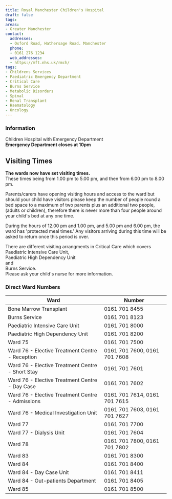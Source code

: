 ```yaml
---
title: Royal Manchester Children's Hospital
draft: false
tags:
areas:
- Greater Manchester
contact:
  addresses:
  - Oxford Road, Hathersage Road. Manchester
  phone:
  - 0161 276 1234
  web_addresses:
  - https://mft.nhs.uk/rmch/
tags:
- Childrens Services
- Paediatric Emergency Department
- Critical Care
- Burns Service
- Metabolic Disorders
- Spinal
- Renal Transplant
- Haematology
- Oncology
---
```


### Information
Children Hospital with Emergency Department  
**Emergency Department closes at 10pm**

## Visiting Times  
**The wards now have set visiting times.**    
These times being from 1.00 pm to 5.00 pm, and then 
from 6.00 pm to 8.00 pm.

Parents/carers have opening visiting hours and access 
to the ward but should your child have visitors please 
keep the number of people round a bed space to 
a maximum of two parents plus an additional two 
people, (adults or children), therefore there is 
never more than four people around your child's bed at 
any one time.

During the hours of 12.00 pm and 1.00 pm, and 5.00 pm and 6.00 pm, the ward has 'protected meal times.' 
Any visitors arriving during this time will be asked to
return once this period is over.

There are different visiting arrangments in Critical 
Care which covers  
Paediatric Intensive Care Unit,  
Paediatric High Dependency Unit  
and  
Burns Service.  
Please ask your child's nurse for more information.

### Direct Ward Numbers

| Ward                                               | Number                       |
| -------------------------------------------------- | --------------------         |
| Bone Marrow Transplant                             | 0161 701 8455                |
| Burns Service                                      | 0161 701 8123                |
| Paediatric Intensive Care Unit                     | 0161 701 8000                |
| Paediatric High Dependency Unit                    | 0161 701 8200                |
| Ward 75                                            | 0161 701 7500                |
| Ward 76 - Elective Treatment Centre - Reception    | 0161 701 7600, 0161 701 7608 |
| Ward 76 - Elective Treatment Centre - Short Stay   | 0161 701 7601                |
| Ward 76 - Elective Treatment Centre - Day Case     | 0161 701 7602                |
| Ward 76 - Elective Treatment Centre - Admissions   | 0161 701 7614, 0161 701 7615 |
| Ward 76 - Medical Investigation Unit               | 0161 701 7603, 0161 701 7627 |
| Ward 77                                            | 0161 701 7700                |
| Ward 77 - Dialysis Unit                            | 0161 701 7604                |
| Ward 78                                            | 0161 701 7800, 0161 701 7802 |
| Ward 83                                            | 0161 701 8300                |
| Ward 84                                            | 0161 701 8400                |
| Ward 84 - Day Case Unit                            | 0161 701 8411                |
| Ward 84 - Out-patients Department                  | 0161 701 8405                |
| Ward 85                                            | 0161 701 8500                |
